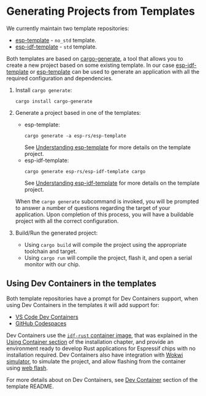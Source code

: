 # Generating Projects from Templates

We currently maintain two template repositories:
- [esp-template] - `no_std` template.
- [esp-idf-template] - `std` template.

Both templates are based on [cargo-generate], a tool that allows you to create a new project based on some existing template. In our case [esp-idf-template] or [esp-template] can be used to generate an application with all the required configuration and dependencies.

1. Install `cargo generate`:
    ```shell
    cargo install cargo-generate
    ```
2. Generate a project based in one of the templates:
    - esp-template:
        ```shell
        cargo generate -a esp-rs/esp-template
        ```
        See [Understanding esp-template] for more details on the template project.
    - esp-idf-template:
        ```shell
        cargo generate esp-rs/esp-idf-template cargo
        ```
        See [Understanding esp-idf-template] for more details on the template project.

    When the `cargo generate` subcommand is invoked, you will be prompted to answer a number of questions regarding the target of your application. Upon completion of this process, you will have a buildable project with all the correct configuration.

3. Build/Run the generated project:
   - Using `cargo build` will compile the project using the appropriate toolchain and target.
   - Using `cargo run` will compile the project, flash it, and open a serial monitor with our chip.

## Using Dev Containers in the templates

Both template repositories have a prompt for Dev Containers support, when using Dev Containers in the templates it will add support for:
-  [VS Code Dev Containers]
-  [GitHub Codespaces]

Dev Containers use the [`idf-rust` container image], that was explained in the [Using Container section] of the installation chapter, and provide an environment ready to develop Rust applications for Espressif chips with no installation required. Dev Containers also have integration with [Wokwi simulator], to simulate the project, and allow flashing from the container using [web flash].

For more details about on Dev Containers, see [Dev Container] section of the template README.

[cargo-generate]: https://github.com/cargo-generate/cargo-generate
[esp-idf-template]: https://github.com/esp-rs/esp-idf-template
[esp-template]: https://github.com/esp-rs/esp-template
[VS Code Dev Containers]: https://code.visualstudio.com/docs/remote/containers#_quick-start-open-an-existing-folder-in-a-container
[GitHub Codespaces]: https://docs.github.com/en/codespaces/developing-in-codespaces/creating-a-codespace
[Using Container section]: ../../installation/index.md#using-containers
[Wokwi simulator]: https://wokwi.com/
[web flash]: https://github.com/bjoernQ/esp-web-flash-server
[Dev Container]: https://github.com/esp-rs/esp-template/tree/main/docs#dev-containers
[Understanding esp-template]: ./esp-template.md
[Understanding esp-idf-template]: ./esp-idf-template.md
[`idf-rust` container image]: https://hub.docker.com/r/espressif/idf-rust/tags

